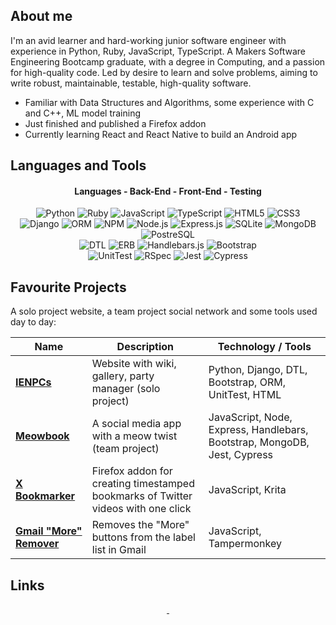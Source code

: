 ## About me

I'm an avid learner and hard-working junior software engineer with experience in Python, Ruby, JavaScript, TypeScript. A Makers Software Engineering Bootcamp graduate, with a degree in Computing, and a passion for high-quality code. Led by desire to learn and solve problems, aiming to write robust, maintainable, testable, high-quality software.

- Familiar with Data Structures and Algorithms, some experience with C and C++, ML model training
- Just finished and published a Firefox addon
- Currently learning React and React Native to build an Android app


## Languages and Tools

<div align="center"><h4>Languages - Back-End - Front-End - Testing</h4>
</div>

<!-- badge colors at https://github.com/Ileriayo/markdown-badges -->
<div align="center">
<img src="https://img.shields.io/badge/Python-3670A0?style=flat&logo=Python&logoColor=ffdd54" alt="Python" /> 
<img src="https://img.shields.io/badge/Ruby-CC342D?style=flat&logo=Ruby&logoColor=white" alt="Ruby" /> 
<img src="https://img.shields.io/badge/JavaScript-F7DF1E?logo=javascript&logoColor=000&style=flat" alt="JavaScript" /> 
<img src="https://img.shields.io/badge/TypeScript-007ACC?style=flat&logo=TypeScript&logoColor=white" alt="TypeScript" /> 
<img src="https://img.shields.io/badge/HTML5-E34F26?logo=html5&logoColor=fff&style=flat" alt="HTML5" /> 
<img src="https://img.shields.io/badge/CSS3-1572B6?logo=css3&logoColor=fff&style=flat" alt="CSS3" /> 
</div>

<div align="center">
<img src="https://img.shields.io/badge/Django-092E20?style=flat&logo=Django&logoColor=white" alt="Django" /> 
<img src="https://img.shields.io/badge/ORM-092E20?style=flat&logoColor=white" alt="ORM" /> 
<img src="https://img.shields.io/badge/npm-CB3837?logo=npm&logoColor=fff&style=flat" alt="NPM" /> 
<img src="https://img.shields.io/badge/Node.js-393?logo=nodedotjs&logoColor=fff&style=flat" alt="Node.js" /> 
<img src="https://img.shields.io/badge/Express.js-000?logo=express&logoColor=fff&style=flat" alt="Express.js" /> 
<img src="https://img.shields.io/badge/SQLite-07405e?logo=sqlite&logoColor=white&style=flat" alt="SQLite" /> 
<img src="https://img.shields.io/badge/MongoDB-47A248?logo=mongodb&logoColor=fff&style=flat" alt="MongoDB" /> 
<img src="https://img.shields.io/badge/PostgreSQL-316192?logo=postgresql&logoColor=white&style=flat" alt="PostreSQL" /> 
</div>

<div align="center">
<img src="https://img.shields.io/badge/DTL-092E20?style=flat&logoColor=white" alt="DTL" /> 
<img src="https://img.shields.io/badge/ERB-CC342D?style=flat&logoColor=white" alt="ERB" /> 
<img src="https://img.shields.io/badge/Handlebars.js-f0772b?style=flat&logo=handlebarsdotjs&logoColor=black" alt="Handlebars.js" /> 
<img src="https://img.shields.io/badge/Bootstrap-7952B3?logo=bootstrap&logoColor=fff&style=flat" alt="Bootstrap" /> 
</div>

<div align="center">
<img src="https://img.shields.io/badge/UnitTest-3670A0?style=flat&logoColor=white" alt="UnitTest" /> 
<img src="https://img.shields.io/badge/RSpec-CC342D?style=flat&logoColor=white" alt="RSpec" /> 
<img src="https://img.shields.io/badge/Jest-C21325?logo=jest&logoColor=fff&style=flat" alt="Jest" /> 
<img src="https://img.shields.io/badge/Cypress-17202C?logo=cypress&logoColor=fff&style=flat" alt="Cypress" /> 
</div>


## Favourite Projects

A solo project website, a team project social network and some tools used day to day:

| Name | Description | Technology / Tools |
| - | - | - |
| [**IENPCs**](https://github.com/ddrmv/ienpcs) | Website with wiki, gallery, party manager (solo project) | Python, Django, DTL, Bootstrap, ORM, UnitTest, HTML |
| [**Meowbook**](https://github.com/ddrmv/d-meowbook)| A social media app with a meow twist (team project) | JavaScript, Node, Express, Handlebars, Bootstrap, MongoDB, Jest, Cypress |
| [**X Bookmarker**](https://github.com/ddrmv/x-bookmarker) | Firefox addon for creating timestamped bookmarks of Twitter videos with one click | JavaScript, Krita |
| [**Gmail "More" Remover**](https://github.com/ddrmv/gmail-more-remover-scriptlet) | Removes the "More" buttons from the label list in Gmail  | JavaScript, Tampermonkey |


## Links

<div align="center">
<a href="https://github.com/ddrmv/CV">
<img src="https://img.shields.io/badge/github.CV-121011?logo=github&logoColor=white" alt="" /> </a>
<a href="https://www.linkedin.com/in/d-dramchev/"> 
<img src="https://img.shields.io/badge/linkedin-0077B5?logo=linkedin&logoColor=white" alt="" /> </a>
</div>
